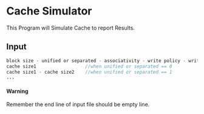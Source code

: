 # Cache Simulator

This Program will Simulate Cache to report Results.

## Input

``` java
block size - unified or separated - associativity - write policy - write miss policy
cache size1                  //when unified or separated == 0
cache size1 - cache size2    //when unified or separated == 1
...
```

#### Warning
Remember the end line of input file should be empty line.
